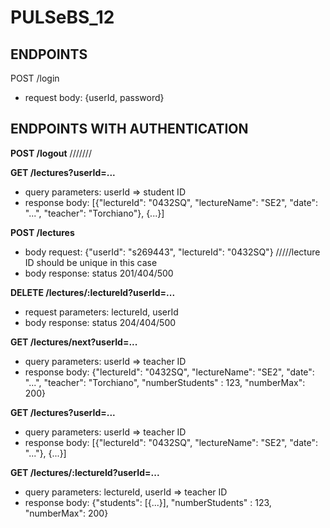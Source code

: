 # PULSeBS_12

## ENDPOINTS

POST /login
- request body: {userId, password}




## ENDPOINTS WITH AUTHENTICATION
**POST /logout**
///////

**GET /lectures?userId=...**
- query parameters: userId => student ID
- response body: [{"lectureId": "0432SQ", "lectureName": "SE2", "date": "...", "teacher": "Torchiano"}, {...}]

**POST /lectures**
- body request: {"userId": "s269443", "lectureId": "0432SQ"} /////lecture ID should be unique in this case
- body response: status 201/404/500

**DELETE /lectures/:lectureId?userId=...**
- request parameters: lectureId, userId
- body response: status 204/404/500

**GET /lectures/next?userId=...**
- query parameters: userId => teacher ID
- response body: {"lectureId": "0432SQ", "lectureName": "SE2", "date": "...", "teacher": "Torchiano", "numberStudents" : 123, "numberMax": 200}

**GET /lectures?userId=...**
- query parameters: userId => teacher ID
- response body: [{"lectureId": "0432SQ", "lectureName": "SE2", "date": "..."}, {...}]

**GET /lectures/:lectureId?userId=...**
- query parameters: lectureId, userId => teacher ID
- response body: {"students": [{...}], "numberStudents" : 123, "numberMax": 200}



